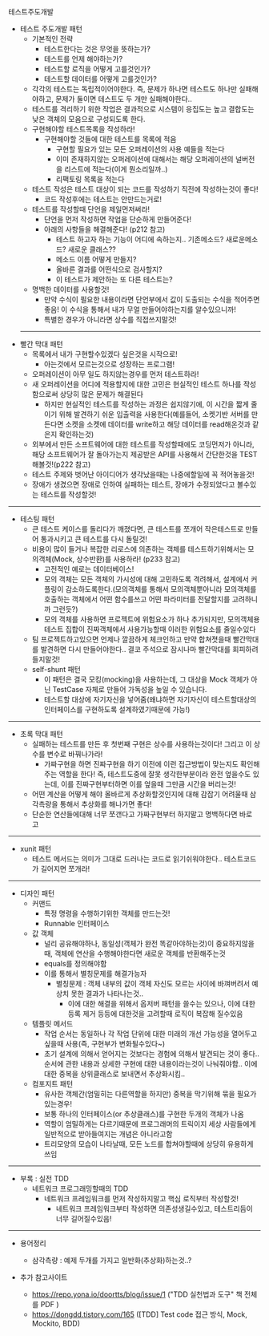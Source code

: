 테스트주도개발
- 테스트 주도개발 패턴
  - 기본적인 전략
    - 테스트한다는 것은 무엇을 뜻하는가?
    - 테스트를 언제 해야하는가?
    - 테스트할 로직을 어떻게 고를것인가?
    - 테스트할 데이터를 어떻게 고를것인가?
  - 각각의 테스트는 독립적이어야한다. 즉, 문제가 하나면 테스트도 하나만 실패해야하고, 문제가 둘이면 테스트도 두 개만 실패해야한다..
  - 테스트를 격리하기 위한 작업은 결과적으로 시스템이 응집도는 높고 결합도는 낮은 객체의 모음으로 구성되도록 한다.
  - 구현해야할 테스트목록을 작성하라!
    - 구현해야할 것들에 대한 테스트를 목록에 적음
      - 구현할 필요가 있는 모든 오퍼레이션의 사용 예들을 적는다
      - 이미 존재하지않는 오퍼레이션에 대해서는 해당 오퍼레이션의 널버전을 리스트에 적는다(이게 뭔소리일까..)
      - 리팩토링 목록을 적는다
  - 테스트 작성은 테스트 대상이 되는 코드를 작성하기 직전에 작성하는것이 좋다!
    - 코드 작성후에는 테스트는 안만드는거로!
  - 테스트를 작성할때 단언을 제일먼저써라!
    - 단언을 먼저 작성하면 작업을 단순하게 만들어준다! 
    - 아래의 사항들을 해결해준다! (p212 참고)
      - 테스트 하고자 하는 기능이 어디에 속하는지.. 기존메소드? 새로운메소드? 새로운 클래스??
      - 메소드 이름 어떻게 만들지?
      - 올바른 결과를 어떤식으로 검사할지?
      - 이 테스트가 제안하는 또 다른 테스트는?
  - 명백한 데이터를 사용할것!
    - 만약 수식이 필요한 내용이라면 단언부에서 값이 도출되는 수식을 적어주면좋음! 이 수식을 통해서 내가 무얼 만들어야하는지를 알수있으니까!
    - 특별한 경우가 아니라면 상수를 직접쓰지말것! 
  ---
- 빨간 막대 패턴
  - 목록에서 내가 구현할수있겠다 싶은것을 시작으로!
    - 아는것에서 모르는것으로 성장하는 프로그램!
  - 오퍼레이션이 아무 일도 하지않는경우를 먼저 테스트하라!
  - 새 오퍼레이션을 어디에 적용할지에 대한 고민은 현실적인 테스트 하나를 작성함으로써 상당히 많은 문제가 해결된다
    - 하지만 현실적인 테스트를 작성하는 과정은 쉽지않기에, 이 시간을 짧게 줄이기 위해 발견하기 쉬운 입출력을 사용한다(예를들어, 소켓기반 서버를 만든다면 소켓을 소켓에 데이터를 write하고 해당 데이터를 read해온것과 같은지 확인하는것)
  - 외부에서 만든 소프트웨어에 대한 테스트를 작성할때에도 코딩먼저가 아니라, 해당 소프트웨어가 잘 돌아가는지 제공받은 API를 사용해서 간단한것을 TEST해볼것!(p222 참고)
  - 테스트 주제와 벗어난 아이디어가 생각났을때는 나중에할일에 꼭 적어놓을것!
  - 장애가 생겼으면 장애로 인하여 실패하는 테스트, 장애가 수정되었다고 볼수있는 테스트를 작성할것!

---
- 테스팅 패턴
  - 큰 테스트 케이스를 돌리다가 깨졌다면, 큰 테스트를 쪼개어 작은테스트로 만들어 통과시키고 큰 테스트를 다시 돌릴것!
  - 비용이 많이 들거나 복잡한 리로스에 의존하는 객체를 테스트하기위해서는 모의객체(Mock, 상수반환)를 사용하라! (p233 참고)
    - 고전적인 예로는 데이터베이스!
    - 모의 객체는 모든 객체의 가시성에 대해 고민하도록 격려해서, 설계에서 커플링이 감소하도록한다.(모의객체를 통해서 모의객체뿐아니라 모의객체를 호출하는 객체에서 어떤 함수를쓰고 어떤 파라미터를 전달할지를 고려하니까 그런듯?)
    - 모의 객체를 사용하면 프로젝트에 위험요소가 하나 추가되지만, 모의객체용 테스트 집합이 진짜객체에서 사용가능할때 이러한 위험요소를 줄일수있다
  - 팀 프로젝트하고있으면 언제나 깔끔하게 체크인하고 만약 합쳐졋을때 빨간막대를 발견하면 다시 만들어야한다.. 결코 주석으로 잠시나마 빨간막대를 회피하려들지말것!
  - self-shunt 패턴
    - 이 패턴은 결국 모킹(mocking)을 사용하는데, 그 대상을 Mock 객체가 아닌 TestCase 자체로 만들어 가독성을 높일 수 있습니다.
    - 테스트할 대상에 자기자신을 넣어줌(왜냐하면 자기자신이 테스트할대상의 인터페이스를 구현하도록 설계하였기때문에 가능!)
--- 
- 초록 막대 패턴
  - 실패하는 테스트를 만든 후 첫번째 구현은 상수를 사용하는것이다! 그리고 이 상수를 변수로 바꿔나가라!
    - 가짜구현을 하면 진짜구현을 하기 이전에 이런 접근방법이 맞는지도 확인해주는 역할을 한다! 즉, 테스트도중에 잘못 생각한부분이라 완전 엎을수도 있는데, 이를 진짜구현부터하면 이를 엎을때 그만큼 시간을 버리는것!
  - 어떤 계산을 어떻게 해야 올바르게 추상화할것인지에 대해 감잡기 어려울때 삼각측량을 통해서 추상화를 해나가면 좋다!
  - 단순한 연산들에대해 너무 쪼갠다고 가짜구현부터 하지말고 명백하다면 바로 고

---
- xunit 패턴
  - 테스트 메서드는 의미가 그대로 드러나는 코드로 읽기쉬워야한다.. 테스트코드가 길어지면 쪼개라!

---
- 디자인 패턴
  - 커맨드
    - 특정 명령을 수행하기위한 객체를 만드는것!
    - Runnable 인터페이스
  - 값 객체
    - 널리 공유해야하나, 동일성(객체가 완전 똑같아야하는것)이 중요하지않을때, 객체에 연산을 수행해야한다면 새로운 객체를 반환해주는것
    - equals를 정의해야함
    - 이를 통해서 별칭문제를 해결가능자
      - 별칭문제 : 객체 내부의 값이 객체 자신도 모르는 사이에 바껴버려서 예상치 못한 결과가 나타나는것..
        - 이에 대한 해결을 위해서 옵저버 패턴을 쓸수는 있으나, 이에 대한 등록 제거 등등에 대한것을 고려할때 로직이 복잡해 질수있음
  - 템플릿 메서드
    - 작업 순서는 동일하나 각 작업 단위에 대한 미래의 개선 가능성을 열어두고싶을때 사용(즉, 구현부가 변화될수있다~)
    - 초기 설계에 의해서 얻어지는 것보다는 경험에 의해서 발견되는 것이 좋다.. 순서에 관한 내용과 상세한 구현에 대한 내용이라는것이 나눠줘야함.. 이에 대한 중복을 상위클래스로 보내면서 추상화시킴.. 
  - 컴포지트 패턴
    - 유사한 객체간(엄밀히는 다른역할을 하지만) 중복을 막기위해 묶을 필요가 있는경우!
    - 보통 하나의 인터페이스(or 추상클래스)를 구현한 두개의 객체가 나옴
    - 역할이 엄밀하게는 다르기때문에 프로그래머의 트릭이지 세상 사람들에게 일반적으로 받아들여지는 개념은 아니라고함
    - 트리모양의 모습이 나타날때, 모든 노드를 합쳐야할때에 상당히 유용하게 쓰임
---
- 부록 : 실전 TDD
  - 네트워크 프로그래밍할때의 TDD
    - 네트워크 프레임워크를 먼저 작성하지말고 핵심 로직부터 작성할것!
      - 네트워크 프레임워크부터 작성하면 의존성생길수있고, 테스트리듬이 너무 길어질수있음!





---
- 용어정리
  - 삼각측량 : 예제 두개를 가지고 일반화(추상화)하는것..?

- 추가 참고사이트
  - https://repo.yona.io/doortts/blog/issue/1 ("TDD 실천법과 도구" 책 전체를 PDF )
  - https://dongdd.tistory.com/165 ([TDD] Test code 접근 방식, Mock, Mockito, BDD)